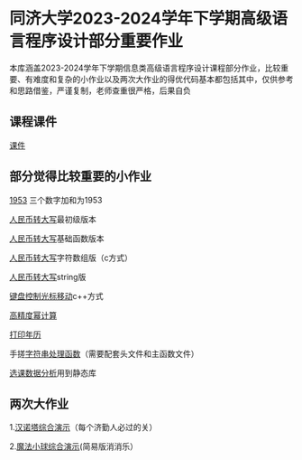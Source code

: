 # 同济大学2023-2024学年下学期高级语言程序设计部分重要作业

本库涵盖2023-2024学年下学期信息类高级语言程序设计课程部分作业，比较重要、有难度和复杂的小作业以及两次大作业的得优代码基本都包括其中，仅供参考和思路借鉴，严谨复制，老师查重很严格，后果自负

## 课程课件
[课件](course_handout_package)

## 部分觉得比较重要的小作业
[1953](3-b10-1.cpp)
三个数字加和为1953

[人民币转大写](3-b6-1.c)最初级版本

[人民币转大写](4-b1.cpp)基础函数版本

[人民币转大写](5-b11-1.c)字符数组版（c方式）

[人民币转大写](5-b11-2.cpp)string版

[键盘控制光标移动](4-b4-2.cpp)c++方式

[高精度幂计算](5-b8.cpp)

[打印年历](5-b10.cpp)

手搓[字符串处理函数](6-b4-sub.cpp)（需要配套头文件和主函数文件）

[选课数据分析](7-b5.cpp)用到静态库

## 两次大作业
1.[汉诺塔综合演示](90-b1)（每个济勤人必过的关）

2.[魔法小球综合演示](90-b2)(简易版消消乐）
